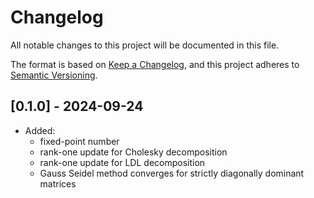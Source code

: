 # Changelog

All notable changes to this project will be documented in this file.

The format is based on [Keep a Changelog](https://keepachangelog.com/en/1.0.0/),
and this project adheres to [Semantic Versioning](https://semver.org/spec/v2.0.0.html).

## [0.1.0] - 2024-09-24

- Added:
  - fixed-point number
  - rank-one update for Cholesky decomposition
  - rank-one update for LDL decomposition
  - Gauss Seidel method converges for strictly diagonally dominant matrices

